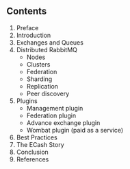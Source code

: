 ﻿## Contents
1. Preface
2. Introduction
3. Exchanges and Queues
4. Distributed RabbitMQ
    * Nodes
    * Clusters
    * Federation
    * Sharding
    * Replication
    * Peer discovery
8. Plugins
    * Management plugin
    * Federation plugin
    * Advance exchange plugin
    * Wombat plugin (paid as a service)
9. Best Practices
10. The ECash Story
11. Conclusion
12. References

